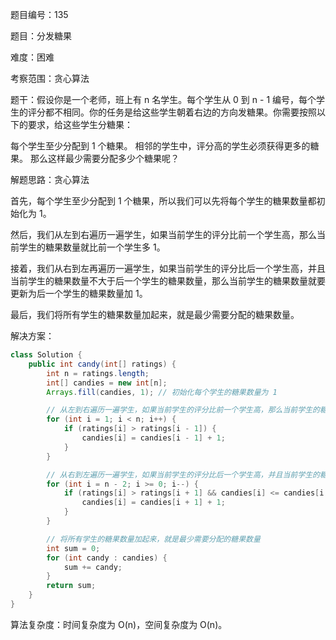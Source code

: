 题目编号：135

题目：分发糖果

难度：困难

考察范围：贪心算法

题干：假设你是一个老师，班上有 n 名学生。每个学生从 0 到 n - 1 编号，每个学生的评分都不相同。你的任务是给这些学生朝着右边的方向发糖果。你需要按照以下的要求，给这些学生分糖果：

每个学生至少分配到 1 个糖果。
相邻的学生中，评分高的学生必须获得更多的糖果。
那么这样最少需要分配多少个糖果呢？

解题思路：贪心算法

首先，每个学生至少分配到 1 个糖果，所以我们可以先将每个学生的糖果数量都初始化为 1。

然后，我们从左到右遍历一遍学生，如果当前学生的评分比前一个学生高，那么当前学生的糖果数量就比前一个学生多 1。

接着，我们从右到左再遍历一遍学生，如果当前学生的评分比后一个学生高，并且当前学生的糖果数量不大于后一个学生的糖果数量，那么当前学生的糖果数量就要更新为后一个学生的糖果数量加 1。

最后，我们将所有学生的糖果数量加起来，就是最少需要分配的糖果数量。

解决方案：

```java
class Solution {
    public int candy(int[] ratings) {
        int n = ratings.length;
        int[] candies = new int[n];
        Arrays.fill(candies, 1); // 初始化每个学生的糖果数量为 1

        // 从左到右遍历一遍学生，如果当前学生的评分比前一个学生高，那么当前学生的糖果数量就比前一个学生多 1
        for (int i = 1; i < n; i++) {
            if (ratings[i] > ratings[i - 1]) {
                candies[i] = candies[i - 1] + 1;
            }
        }

        // 从右到左遍历一遍学生，如果当前学生的评分比后一个学生高，并且当前学生的糖果数量不大于后一个学生的糖果数量，那么当前学生的糖果数量就要更新为后一个学生的糖果数量加 1
        for (int i = n - 2; i >= 0; i--) {
            if (ratings[i] > ratings[i + 1] && candies[i] <= candies[i + 1]) {
                candies[i] = candies[i + 1] + 1;
            }
        }

        // 将所有学生的糖果数量加起来，就是最少需要分配的糖果数量
        int sum = 0;
        for (int candy : candies) {
            sum += candy;
        }
        return sum;
    }
}
```

算法复杂度：时间复杂度为 O(n)，空间复杂度为 O(n)。